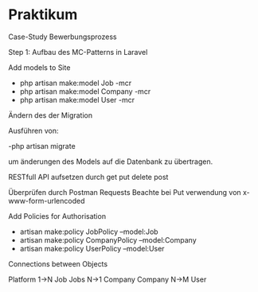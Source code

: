 # Praktikum
Case-Study Bewerbungsprozess

Step 1:
Aufbau des MC-Patterns in Laravel

Add models to Site
- php artisan make:model Job -mcr 
- php artisan make:model Company -mcr 
- php artisan make:model User -mcr 

Ändern des der Migration

Ausführen von:

-php artisan migrate

um änderungen des Models auf die Datenbank zu übertragen.

RESTfull API aufsetzen durch get put delete post

Überprüfen durch Postman Requests
Beachte bei Put verwendung von x-www-form-urlencoded

Add Policies for Authorisation
- artisan make:policy JobPolicy –model:Job
- artisan make:policy CompanyPolicy –model:Company
- artisan make:policy UserPolicy –model:User

Connections between Objects

Platform  1->N Job
Jobs N->1 Company
Company N->M User

